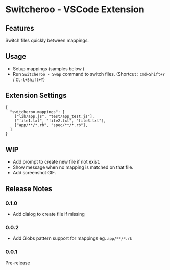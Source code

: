 # Switcheroo - VSCode Extension

## Features

Switch files quickly between mappings.

## Usage
- Setup mappings (samples below.)
- Run `Switcheroo - Swap` command to switch files. (Shortcut : `Cmd+Shift+Y` / `Ctrl+Shift+Y`)

## Extension Settings

```
{
  "switcheroo.mappings": [
    ["lib/app.js", "test/app_test.js"],
    ["file1.txt", "file2.txt", "file3.txt"],
    ["app/**/*.rb", "spec/**/*.rb"],
  ]
}
```

## WIP

- Add prompt to create new file if not exist.
- Show message when no mapping is matched on that file.
- Add screenshot GIF.

## Release Notes

### 0.1.0

- Add dialog to create file if missing

### 0.0.2

- Add Globs pattern support for mappings eg. `app/**/*.rb`

### 0.0.1

Pre-release
